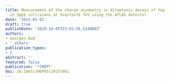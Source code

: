 ```yaml
---
title: Measurement of the charge asymmetry in dileptonic decays of top quark pairs
  in $pp$ collisions at $sqrts=7$ TeV using the ATLAS detector
date: '2015-01-01'
draft: true
publishDate: '2020-10-05T23:01:56.524080Z'
authors:
- Georges Aad
- ' others'
publication_types:
- 2
abstract: ''
featured: false
publication: '*JHEP*'
doi: 10.1007/JHEP05(2015)061
---
```


